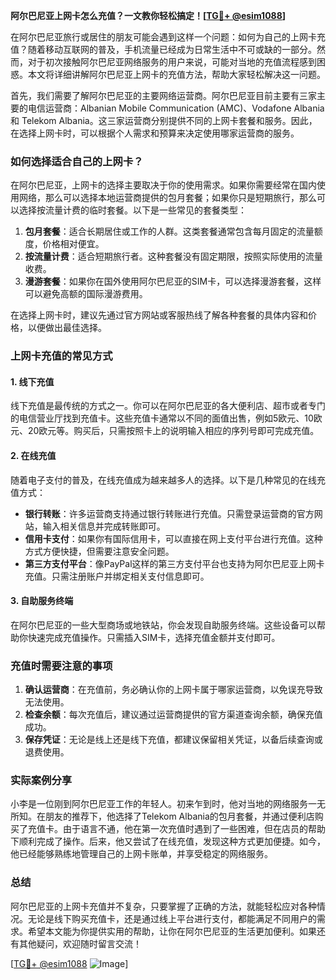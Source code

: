 **阿尔巴尼亚上网卡怎么充值？一文教你轻松搞定！[[TG💪+ @esim1088](https://t.me/s/esim1088)]**

在阿尔巴尼亚旅行或居住的朋友可能会遇到这样一个问题：如何为自己的上网卡充值？随着移动互联网的普及，手机流量已经成为日常生活中不可或缺的一部分。然而，对于初次接触阿尔巴尼亚网络服务的用户来说，可能对当地的充值流程感到困惑。本文将详细讲解阿尔巴尼亚上网卡的充值方法，帮助大家轻松解决这一问题。

首先，我们需要了解阿尔巴尼亚的主要网络运营商。阿尔巴尼亚目前主要有三家主要的电信运营商：Albanian Mobile Communication (AMC)、Vodafone Albania 和 Telekom Albania。这三家运营商分别提供不同的上网卡套餐和服务。因此，在选择上网卡时，可以根据个人需求和预算来决定使用哪家运营商的服务。

### 如何选择适合自己的上网卡？

在阿尔巴尼亚，上网卡的选择主要取决于你的使用需求。如果你需要经常在国内使用网络，那么可以选择本地运营商提供的包月套餐；如果你只是短期旅行，那么可以选择按流量计费的临时套餐。以下是一些常见的套餐类型：

1. **包月套餐**：适合长期居住或工作的人群。这类套餐通常包含每月固定的流量额度，价格相对便宜。
2. **按流量计费**：适合短期旅行者。这种套餐没有固定期限，按照实际使用的流量收费。
3. **漫游套餐**：如果你在国外使用阿尔巴尼亚的SIM卡，可以选择漫游套餐，这样可以避免高额的国际漫游费用。

在选择上网卡时，建议先通过官方网站或客服热线了解各种套餐的具体内容和价格，以便做出最佳选择。

### 上网卡充值的常见方式

#### 1. 线下充值
线下充值是最传统的方式之一。你可以在阿尔巴尼亚的各大便利店、超市或者专门的电信营业厅找到充值卡。这些充值卡通常以不同的面值出售，例如5欧元、10欧元、20欧元等。购买后，只需按照卡上的说明输入相应的序列号即可完成充值。

#### 2. 在线充值
随着电子支付的普及，在线充值成为越来越多人的选择。以下是几种常见的在线充值方式：

- **银行转账**：许多运营商支持通过银行转账进行充值。只需登录运营商的官方网站，输入相关信息并完成转账即可。
- **信用卡支付**：如果你有国际信用卡，可以直接在网上支付平台进行充值。这种方式方便快捷，但需要注意安全问题。
- **第三方支付平台**：像PayPal这样的第三方支付平台也支持为阿尔巴尼亚上网卡充值。只需注册账户并绑定相关支付信息即可。

#### 3. 自助服务终端
在阿尔巴尼亚的一些大型商场或地铁站，你会发现自助服务终端。这些设备可以帮助你快速完成充值操作。只需插入SIM卡，选择充值金额并支付即可。

### 充值时需要注意的事项

1. **确认运营商**：在充值前，务必确认你的上网卡属于哪家运营商，以免误充导致无法使用。
2. **检查余额**：每次充值后，建议通过运营商提供的官方渠道查询余额，确保充值成功。
3. **保存凭证**：无论是线上还是线下充值，都建议保留相关凭证，以备后续查询或退费使用。

### 实际案例分享

小李是一位刚到阿尔巴尼亚工作的年轻人。初来乍到时，他对当地的网络服务一无所知。在朋友的推荐下，他选择了Telekom Albania的包月套餐，并通过便利店购买了充值卡。由于语言不通，他在第一次充值时遇到了一些困难，但在店员的帮助下顺利完成了操作。后来，他又尝试了在线充值，发现这种方式更加便捷。如今，他已经能够熟练地管理自己的上网卡账单，并享受稳定的网络服务。

### 总结

阿尔巴尼亚的上网卡充值并不复杂，只要掌握了正确的方法，就能轻松应对各种情况。无论是线下购买充值卡，还是通过线上平台进行支付，都能满足不同用户的需求。希望本文能为你提供实用的帮助，让你在阿尔巴尼亚的生活更加便利。如果还有其他疑问，欢迎随时留言交流！

[[TG💪+ @esim1088](https://t.me/s/esim1088) ![Image](https://i.postimg.cc/4NQfJmqS/Snipaste-2025-05-13-00-14-12.png)]